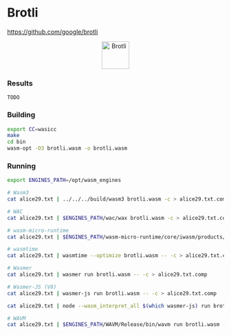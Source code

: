 # Brotli

https://github.com/google/brotli

<p align="center"><img src="https://brotli.org/brotli.svg" alt="Brotli" width="64"></p>

### Results

```log
TODO
```

### Building

```sh
export CC=wasicc
make
cd bin
wasm-opt -O3 brotli.wasm -o brotli.wasm
```

### Running

```sh
export ENGINES_PATH=/opt/wasm_engines

# Wasm3
cat alice29.txt | ../../../build/wasm3 brotli.wasm -c > alice29.txt.comp

# WAC
cat alice29.txt | $ENGINES_PATH/wac/wax brotli.wasm -c > alice29.txt.comp

# wasm-micro-runtime
cat alice29.txt | $ENGINES_PATH/wasm-micro-runtime/core/iwasm/products/linux/build/iwasm brotli.wasm -c > alice29.txt.comp

# wasmtime
cat alice29.txt | wasmtime --optimize brotli.wasm -- -c > alice29.txt.comp

# Wasmer
cat alice29.txt | wasmer run brotli.wasm -- -c > alice29.txt.comp

# Wasmer-JS (V8)
cat alice29.txt | wasmer-js run brotli.wasm -- -c > alice29.txt.comp

cat alice29.txt | node --wasm_interpret_all $(which wasmer-js) run brotli.wasm -- -c > alice29.txt.comp

# WAVM
cat alice29.txt | $ENGINES_PATH/WAVM/Release/bin/wavm run brotli.wasm -c > alice29.txt.comp
```

